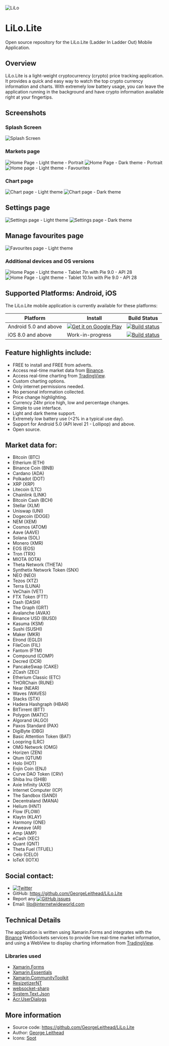 ![LiLo](Screenshots/launcher_foreground.png "LiLo.Lite - logo")

# LiLo.Lite 
Open source repository for the LiLo.Lite (Ladder In Ladder Out) Mobile Application.

## Overview
LiLo.Lite is a light-weight cryptocurrency (crypto) price tracking application.  It provides a quick and easy way to watch the top crypto currency information and charts.  With extremely low battery usage, you can leave the application running in the background and have crypto information available right at your fingertips.

## Screenshots
### Splash Screen
![Splash Screen](Screenshots/Phone_SplashScreen.png)
### Markets page
![Home Page - Light theme - Portrait](Screenshots/Phone_HomeLight.png)
![Home Page - Dark theme - Portrait](Screenshots/Phone_HomeDark.png)
![Home page - Light theme - Favourites](Screenshots/Phone_HomeLight_Favourites.png)

### Chart page
![Chart page - Light theme](Screenshots/Phone_ChartLight.png)
![Chart page - Dark theme](Screenshots/Phone_ChartDark.png)

## Settings page
![Settings page - Light theme](Screenshots/Phone_SettingsLight.png)
![Settings page - Dark theme](Screenshots/Phone_SettingsDark.png)

## Manage favourites page
![Favourites page - Light theme](Screenshots/Phone_FavouritesLight.png)

### Additional devices and OS versions
![Home Page - Light theme - Tablet 7in with Pie 9.0 - API 28](Screenshots/Tablet7_HomeLight.png)
![Home Page - Light theme - Tablet 10.1in with Pie 9.0 - API 28](Screenshots/Tablet10_HomeLight.png)

## Supported Platforms: Android, iOS

The LiLo.Lite mobile application is currently available for these platforms:

| Platform | Install | Build Status |
| -------- | ------- | ------------ |
| Android 5.0 and above | [![Get it on Google Play](https://play.google.com/intl/en_us/badges/static/images/badges/en_badge_web_generic.png)](https://play.google.com/store/apps/details?id=com.internetwideworld.lilo.lite&pcampaignid=github) | [![Build status](https://build.appcenter.ms/v0.1/apps/4a6daf54-3a40-41b5-b2b2-11f740b0b3c7/branches/master/badge)](https://appcenter.ms) |
| iOS 8.0 and above | Work-in-progress | [![Build status](https://build.appcenter.ms/v0.1/apps/32746d08-1249-4ee5-851c-55848d4bf6e1/branches/master/badge)](https://appcenter.ms) |

## Feature highlights include:
- FREE to install and FREE from adverts.
- Access real-time market data from [Binance](https://www.binance.com/).
- Access real-time charting from [TradingView](https://uk.tradingview.com/).
- Custom charting options.
- Only internet permissions needed.
- No personal information collected.
- Price change highlighting.
- Currency 24hr price high, low and percentage changes.
- Simple to use interface.
- Light and dark theme support.
- Extremely low battery use (<2% in a typical use day).
- Support for Android 5.0 (API level 21 - Lollipop) and above.
- Open source.

## Market data for:
- Bitcoin (BTC)
- Etherium (ETH)
- Binance Coin (BNB)
- Cardano (ADA)
- Polkadot (DOT)
- XRP (XRP)
- Litecoin (LTC)
- Chainlink (LINK)
- Bitcoin Cash (BCH)
- Stellar (XLM)
- Uniswap (UNI)
- Dogecoin (DOGE)
- NEM (XEM)
- Cosmos (ATOM)
- Aave (AAVE)
- Solana (SOL)
- Monero (XMR)
- EOS (EOS)
- Tron (TRX)
- MIOTA (IOTA)
- Theta Network (THETA)
- Synthetix Network Token (SNX)
- NEO (NEO)
- Tezos (XTZ)
- Terra (LUNA)
- VeChain (VET)
- FTX Token (FTT)
- Dash (DASH)
- The Graph (GRT)
- Avalanche (AVAX)
- Binance USD (BUSD)
- Kasuma (KSM)
- Sushi (SUSHI)
- Maker (MKR)
- Elrond (EGLD)
- FileCoin (FIL)
- Fantom (FTM)
- Compound (COMP)
- Decred (DCR)
- PancakeSwap (CAKE)
- ZCash (ZEC)
- Etherium Classic (ETC)
- THORChain (RUNE)
- Near (NEAR)
- Waves (WAVES)
- Stacks (STX)
- Hadera Hashgraph (HBAR)
- BitTirrent (BTT)
- Polygon (MATIC)
- Algorand (ALGO)
- Paxos Standard (PAX)
- DigiByte (DBG)
- Basic Attention Token (BAT)
- Loopring (LRC)
- OMG Network (OMG)
- Horizen (ZEN)
- Qtum (QTUM)
- Holo (HOT)
- Enjin Coin (ENJ)
- Curve DAO Token (CRV)
- Shiba Inu (SHIB)
- Axie Infinity (AXS)
- Internet Computer (ICP)
- The Sandbox (SAND)
- Decentraland (MANA)
- Helium (HNT)
- Flow (FLOW)
- Klaytn (KLAY)
- Harmony (ONE)
- Arweave (AR)
- Amp (AMP)
- eCash (XEC)
- Quant (QNT)
- Theta Fuel (TFUEL)
- Celo (CELO)
- IoTeX (IOTX)


## Social contact:
- [![Twitter](https://img.shields.io/twitter/url/https/twitter.com/LiLoMobileApp.svg?style=social&label=Follow%20%40LiLoMobileApp)](https://twitter.com/LiLoMobileApp)
- GitHub: https://github.com/GeorgeLeithead/LiLo.Lite
- Report any [![GitHub issues](https://img.shields.io/github/issues/GeorgeLeithead/LiLo.Lite)](https://github.com/GeorgeLeithead/LiLo.Lite/issues)
- Email: [lilo@internetwideworld.com](mailto:lilo@internetwideworld.com)

## Technical Details
The application is written using Xamarin.Forms and integrates with the [Binance](https://www.binance.com/) WebSockets services to provide live real-time market information, and using a WebView to display charting information from [TradingView](https://uk.tradingview.com/).

### Libraries used
- [Xamarin.Forms](https://github.com/xamarin/Xamarin.Forms)
- [Xamarin.Essentials](https://github.com/xamarin/Essentials)
- [Xamarin.CommunityToolkit](https://github.com/xamarin/XamarinCommunityToolkit)
- [ResizetizerNT](https://github.com/Redth/ResizetizerNT)
- [websocket-sharp](https://github.com/PingmanTools/websocket-sharp/)
- [System.Text.Json](https://github.com/dotnet/corefx)
- [Acr.UserDialogs](https://github.com/aritchie/userdialogs)

## More information
- Source code: https://github.com/GeorgeLeithead/LiLo.Lite
- Author: [George Leithead](https://twitter.com/GeorgeLeithead/)
- Icons: [Spot]( https://github.com/spothq/cryptocurrency-icons)